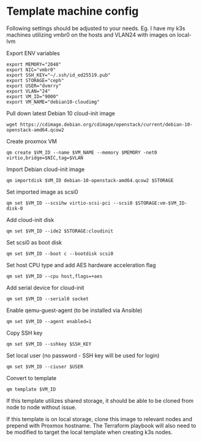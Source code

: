 # Template machine config
Following settings should be adjusted to your needs.
Eg. I have my k3s machines utilizing vmbr0 on the hosts and VLAN24 with images on local-lvm

Export ENV variables
    
    export MEMORY="2048"
    export NIC="vmbr0"
    export SSH_KEY="~/.ssh/id_ed25519.pub"
    export STORAGE="ceph"
    export USER="dvmrry"
    export VLAN="24"
    export VM_ID="9000"
    export VM_NAME="debian10-cloudimg"

Pull down latest Debian 10 cloud-init image

    wget https://cdimage.debian.org/cdimage/openstack/current/debian-10-openstack-amd64.qcow2
    
Create proxmox VM

    qm create $VM_ID --name $VM_NAME --memory $MEMORY -net0 virtio,bridge=$NIC,tag=$VLAN
    
Import Debian cloud-init image

    qm importdisk $VM_ID debian-10-openstack-amd64.qcow2 $STORAGE
 
Set imported image as scsi0

    qm set $VM_ID --scsihw virtio-scsi-pci --scsi0 $STORAGE:vm-$VM_ID-disk-0
    
Add cloud-init disk

    qm set $VM_ID --ide2 $STORAGE:cloudinit
    
Set scsi0 as boot disk

    qm set $VM_ID --boot c --bootdisk scsi0

Set host CPU type and add AES hardware acceleration flag

    qm set $VM_ID --cpu host,flags=+aes

Add serial device for cloud-init

    qm set $VM_ID --serial0 socket

Enable qemu-guest-agent (to be installed via Ansible)

    qm set $VM_ID --agent enabled=1

Copy SSH key

    qm set $VM_ID --sshkey $SSH_KEY

Set local user (no password - SSH key will be used for login)

    qm set $VM_ID --ciuser $USER
    
Convert to template
    
    qm template $VM_ID

If this template utilizes shared storage, it should be able to be cloned from node to node without issue.

If this template is on local storage, clone this image to relevant nodes and prepend with Proxmox hostname. The Terraform playbook will also need to be modified to target the local template when creating k3s nodes.
